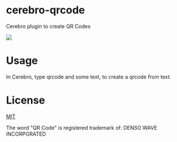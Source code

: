 # cerebro-qrcode

Cerebro plugin to create QR Codes

![](cerebro-qrcode.gif)

# Usage

In Cerebro, type qrcode and some text, to create a qrcode from text.

# License

[MIT](https://github.com/LaercioSantana/cerebro-qrcode/blob/master/LICENSE)

The word "QR Code" is registered trademark of:
DENSO WAVE INCORPORATED
